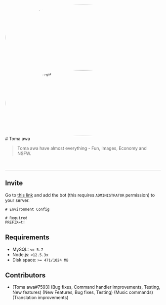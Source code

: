 <img width="531" height="213" align="left" style="float: left; margin: 0 10px 0 0; border-radius: 50%;" alt="Toma awa Logo" src="https://cdn.discordapp.com/attachments/987833585480388649/990378182299488317/Tomaawa.jpg">  
<img width="531" height="213" align="left" style="float: left; margin: 0 10px 0 0; border-radius: 50%;" alt="Toma awa Bot Logo" src="https://cdn.discordapp.com/attachments/987833585480388649/990377804178792548/Tomaawita.jpg">  
# Toma awa

> Toma awa have almost everything - Fun, Images, Economy and NSFW.
<br>

---

## Invite

Go to [this link](https://discord.com/api/oauth2/authorize?client_id=905121114085269594&permissions=8&scope=bot) and add the bot (this requires `ADMINISTRATOR` permission) to your server.
 

```
# Environment Config

# Required
PREFIX=t!

```
</details>

## Requirements
 - MySQL: `<= 5.7`
 - Node.js: `<12.5.3x`
 - Disk space: `>= 471/1024 MB`



## Contributors
- [Toma awa#7593] 
 (Bug fixes, Command handler improvements, Testing, New features)
 (New Features, Bug fixes, Testing)
 (Music commands)
 (Translation improvements)

